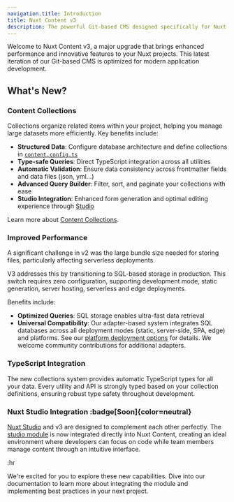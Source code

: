 ```yaml
---
navigation.title: Introduction
title: Nuxt Content v3
description: The powerful Git-based CMS designed specifically for Nuxt developers.
---
```


Welcome to Nuxt Content v3, a major upgrade that brings enhanced performance and innovative features to your Nuxt projects. This latest iteration of our Git-based CMS is optimized for modern application development.

## What's New?

### Content Collections

Collections organize related items within your project, helping you manage large datasets more efficiently. Key benefits include:

- **Structured Data**: Configure database architecture and define collections in [`content.config.ts`](/getting-started/collections#defining-collections)
- **Type-safe Queries**: Direct TypeScript integration across all utilities
- **Automatic Validation**: Ensure data consistency across frontmatter fields and data files (json, yml...)
- **Advanced Query Builder**: Filter, sort, and paginate your collections with ease
- **Studio Integration**: Enhanced form generation and optimal editing experience through [Studio](https://nuxt.studio)

Learn more about [Content Collections](/getting-started/collections).

### Improved Performance

A significant challenge in v2 was the large bundle size needed for storing files, particularly affecting serverless deployments.

V3 addresses this by transitioning to SQL-based storage in production. This switch requires zero configuration, supporting development mode, static generation, server hosting, serverless and edge deployments.

Benefits include:

- **Optimized Queries**: SQL storage enables ultra-fast data retrieval
- **Universal Compatibility**: Our adapter-based system integrates SQL databases across all deployment modes (static, server-side, SPA, edge) and platforms. See our [platform deployment options](/deploy/node) for details. We welcome community contributions for additional adapters.

### TypeScript Integration

The new collections system provides automatic TypeScript types for all your data. Every utility and API is strongly typed based on your collection definitions, ensuring robust type safety throughout development.

### Nuxt Studio Integration :badge[Soon]{color=neutral}

[Nuxt Studio](https://nuxt.studio) and v3 are designed to complement each other perfectly. The [studio module](https://github.com/nuxtlabs/studio-module) is now integrated directly into Nuxt Content, creating an ideal environment where developers can focus on code while team members manage content through an intuitive interface.

:hr

We're excited for you to explore these new capabilities. Dive into our documentation to learn more about integrating the module and implementing best practices in your next project.
